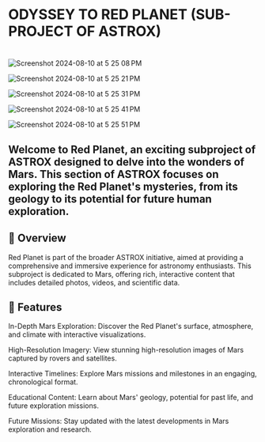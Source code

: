 
<h1>ODYSSEY TO RED PLANET (SUB-PROJECT OF ASTROX)<h1></h1>



![Screenshot 2024-08-10 at 5 25 08 PM](https://github.com/user-attachments/assets/16949117-dc9c-454f-b010-6258101bb500)






![Screenshot 2024-08-10 at 5 25 21 PM](https://github.com/user-attachments/assets/4179a65c-79cc-494c-be07-b4460cec13b0)



![Screenshot 2024-08-10 at 5 25 31 PM](https://github.com/user-attachments/assets/93adcd23-57ab-4485-a8d0-8ba9923ba6e1)



![Screenshot 2024-08-10 at 5 25 41 PM](https://github.com/user-attachments/assets/86a76c21-bfa8-4da1-9cb0-0598ce61332d)



![Screenshot 2024-08-10 at 5 25 51 PM](https://github.com/user-attachments/assets/1c935095-14db-4a20-a0e5-44bd58f402e6)


Welcome to Red Planet, an exciting subproject of ASTROX designed to delve into the wonders of Mars. This section of ASTROX focuses on exploring the Red Planet's mysteries, from its geology to its potential for future human exploration.
-------------------------------------------------------------------------------------------------------------------------------------------------------------------------------------------------------------------------------------------

🚀 Overview
------------
Red Planet is part of the broader ASTROX initiative, aimed at providing a comprehensive and immersive experience for astronomy enthusiasts. This subproject is dedicated to Mars, offering rich, interactive content that includes detailed photos, videos, and scientific data.

🌌 Features
------------
In-Depth Mars Exploration: Discover the Red Planet's surface, atmosphere, and climate with interactive visualizations.

High-Resolution Imagery: View stunning high-resolution images of Mars captured by rovers and satellites.

Interactive Timelines: Explore Mars missions and milestones in an engaging, chronological format.

Educational Content: Learn about Mars' geology, potential for past life, and future exploration missions.

Future Missions: Stay updated with the latest developments in Mars exploration and research.





